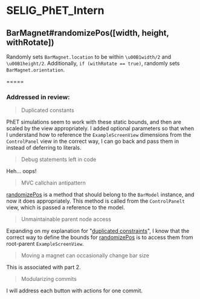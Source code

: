 SELIG_PhET_Intern
=====

## <a name="BarMagnet-randomizePos"></a> BarMagnet#randomizePos([width, height, withRotate])
Randomly sets `BarMagnet.location` to be within `\u00B1width/2` and `\u00B1height/2`.
Additionally, `if (withRotate == true)`, randomly sets `BarMagnet.orientation`.

=====

### Addressed in review:
> <a name="comment-dupeConst"></a> Duplicated constants

PhET simulations seem to work with these static bounds, and then are scaled by the view appropriately. I added optional parameters so that when I understand how to reference the `ExampleScreenView` dimensions from the `ControlPanel` view in the correct way, I can go back and pass them in instead of deferring to literals.

> Debug statements left in code

Heh... oops!

> MVC callchain antipattern

[randomizePos](#BarMagnet-randomizePos) is a method that should belong to the `BarModel` instance, and now it does appropriately. This method is called from the `ControlPanelt` view, which is passed a reference to the model.

> Unmaintainable parent node access

Expanding on my explanation for "[duplicated constraints](#comment-dupeConst)", I know that the correct way to define the bounds for [randomizePos](#BarMagnet-randomizePos) is to access them from root-parent `ExampleScreenView`.

> Moving a magnet can occasionally change bar size

This is associated with part 2.

> Modularizing commits

I will address each button with actions for one commit.
